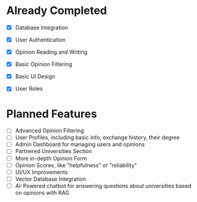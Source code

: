 # Already Completed
- [x] Database Integration
- [x] User Authentication
- [x] Opinion Reading and Writing
- [x] Basic Opinion Filtering
- [x] Basic UI Design
- [x] User Roles


# Planned Features
- [ ] Advanced Opinion Filtering
- [ ] User Profiles, including basic info, exchange history, their degree
- [ ] Admin Dashboard for managing users and opinions
- [ ] Partnered Universities Section
- [ ] More in-depth Opinion Form
- [ ] Opinion Scores, like "helpfulness" or "reliability"
- [ ] UI/UX Improvements
- [ ] Vector Database Integration
- [ ] AI-Powered chatbot for answering questions about universities based on opinions with RAG